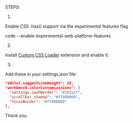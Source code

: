 STEPS:

1.
Enable CSS :has() support via the experimental features flag

code --enable-experimental-web-platform-features


2.
Install [Custom CSS Loader](https://marketplace.visualstudio.com/items?itemName=be5invis.vscode-custom-css) extension and enable it.


3.
Add these in your settings.json file:

```json
"editor.suggestLineHeight": 28,
"workbench.colorCustomizations": {
  "settings.sashBorder": "#181a1f",
  "scrollbar.shadow": "#ff000000",
  "focusBorder": "#ff000000"
},
```

Thank you.

